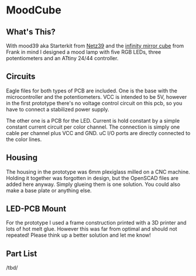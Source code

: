 MoodCube
========

What's This?
------------

With mood39 aka Starterkit from [Netz39](http://www.netz39.de/) and the
[infinity mirror cube](http://www.netz39.de/projekte/infinitiy-mirror-cube/) 
from Frank in mind I designed a mood lamp with five RGB LEDs, three
potentiometers and an ATtiny 24/44 controller.

Circuits
--------

Eagle files for both types of PCB are included. One is the base with the
microcontroller and the potentiometers. VCC is intended to be 5V,
however in the first prototype there's no voltage control circuit on
this pcb, so you have to connect a stabilized power supply.

The other one is a PCB for the LED. Current is hold constant by a simple
constant current circuit per color channel. The connection is simply one
cable per channel plus VCC and GND. uC I/O ports are directly connected
to the color lines.

Housing
-------

The housing in the prototype was 6mm plexiglass milled on a CNC machine.
Holding it together was forgotten in design, but the OpenSCAD files are
added here anyway. Simply glueing them is one solution. You could also
make a base plate or anything else.

LED-PCB Mount
-------------

For the prototype I used a frame construction printed with a 3D printer
and lots of hot melt glue. However this was far from optimal and should
not repeated! Please think up a better solution and let me know!

Part List
---------
/tbd/
